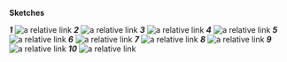 **Sketches**

***1***
![a relative link](./1.JPG)
***2***
![a relative link](./2.JPG)
***3***
![a relative link](./3.JPG)
***4***
![a relative link](./4.JPG)
***5***
![a relative link](./5.JPG)
***6***
![a relative link](./6.JPG)
***7***
![a relative link](./7.JPG)
***8***
![a relative link](./8.JPG)
***9***
![a relative link](./9.JPG)
***10***
![a relative link](./10.JPG)
